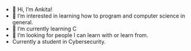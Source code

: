 - 👋 Hi, I’m Ankita!
- 👀 I’m interested in learning how to program and computer science in general.
- 🌱 I’m currently learning C
- 💞️ I’m looking for people I can learn with or learn from.
- Currently a student in Cybersecurity.

<!---
mk-ankita/mk-ankita is a ✨ special ✨ repository because its `README.md` (this file) appears on your GitHub profile.
You can click the Preview link to take a look at your changes.
--->
